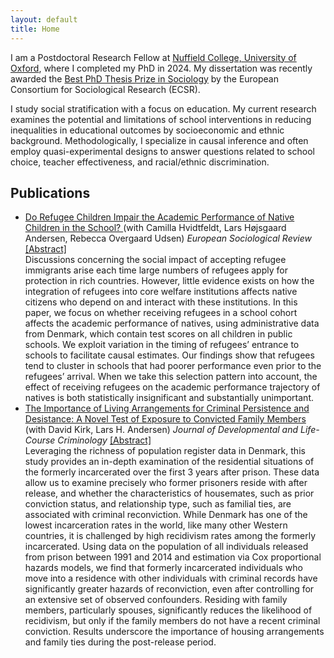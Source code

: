 ```yaml
---
layout: default
title: Home
---
```


<!-- The script below makes it possible to click on abstracts for papers -->

<script>
  function toggleAbs(id, link){
    const box = document.getElementById(id);
    const show = (box.style.display === 'none' || box.style.display === '');
    box.style.display = show ? 'block' : 'none';
    link.textContent = show ? '[Close]' : '[Abstract]';
  }
</script>

I am a Postdoctoral Research Fellow at [Nuffield College, University of Oxford](https://www.nuffield.ox.ac.uk), where I completed my PhD in 2024. My dissertation was recently awarded the [Best PhD Thesis Prize in Sociology](https://ecsrnet.eu/ecsr-prize-for-best-phd-thesis/) by the European Consortium for Sociological Research (ECSR).  

I study social stratification with a focus on education. My current research examines the potential and limitations of school interventions in reducing inequalities in educational outcomes by socioeconomic and ethnic background. Methodologically, I specialize in causal inference and often employ quasi-experimental designs to answer questions related to school choice, teacher effectiveness, and racial/ethnic discrimination.  

## Publications

<ul class="pubs">

  <li>
    <a href="https://academic.oup.com/esr/article/39/3/352/6843667?login=false">
      Do Refugee Children Impair the Academic Performance of Native Children in the School?
    </a>
    <span class="meta">
      (with Camilla Hvidtfeldt, Lars Højsgaard Andersen, Rebecca Overgaard Udsen)  
      <em>European Sociological Review</em>  
      <a href="#" class="abslink" onclick="toggleAbs('abs-refugee', this); return false;">[Abstract]</a>
    </span>
    <div id="abs-refugee" class="abstract-box">
      Discussions concerning the social impact of accepting refugee immigrants arise each time large numbers of refugees apply for protection in rich countries. However, little evidence exists on how the integration of refugees into core welfare institutions affects native citizens who depend on and interact with these institutions. In this paper, we focus on whether receiving refugees in a school cohort affects the academic performance of natives, using administrative data from Denmark, which contain test scores on all children in public schools. We exploit variation in the timing of refugees’ entrance to schools to facilitate causal estimates. Our findings show that refugees tend to cluster in schools that had poorer performance even prior to the refugees’ arrival. When we take this selection pattern into account, the effect of receiving refugees on the academic performance trajectory of natives is both statistically insignificant and substantially unimportant.
    </div>
  </li>

  <li>
    <a href="#">
      The Importance of Living Arrangements for Criminal Persistence and Desistance: A Novel Test of Exposure to Convicted Family Members
    </a>
    <span class="meta">
      (with David Kirk, Lars H. Andersen)  
      <em>Journal of Developmental and Life-Course Criminology</em>  
      <a href="#" class="abslink" onclick="toggleAbs('abs-living', this); return false;">[Abstract]</a>
    </span>
    <div id="abs-living" class="abstract-box">
      Leveraging the richness of population register data in Denmark, this study provides an in-depth examination of the residential situations of the formerly incarcerated over the first 3 years after prison. These data allow us to examine precisely who former prisoners reside with after release, and whether the characteristics of housemates, such as prior conviction status, and relationship type, such as familial ties, are associated with criminal reconviction. While Denmark has one of the lowest incarceration rates in the world, like many other Western countries, it is challenged by high recidivism rates among the formerly incarcerated. Using data on the population of all individuals released from prison between 1991 and 2014 and estimation via Cox proportional hazards models, we find that formerly incarcerated individuals who move into a residence with other individuals with criminal records have significantly greater hazards of reconviction, even after controlling for an extensive set of observed confounders. Residing with family members, particularly spouses, significantly reduces the likelihood of recidivism, but only if the family members do not have a recent criminal conviction. Results underscore the importance of housing arrangements and family ties during the post-release period.
    </div>
  </li>

</ul>
